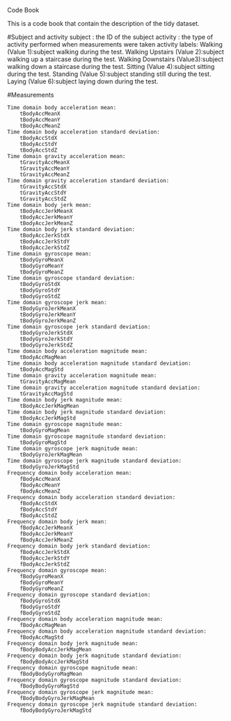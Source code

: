 Code Book

This is a code book that contain the description of the tidy dataset. 

#Subject and activity
  subject : the ID of the subject
  activity : the type of activity performed when measurements were taken
  activity labels:
     Walking (Value 1):subject walking during the test.
     Walking Upstairs (Value 2):subject walking up a staircase during the test.
     Walking Downstairs (Value3):subject walking down a staircase during the test.
     Sitting (Value 4):subject sitting during the test.
     Standing (Value 5):subject standing still during the test.
     Laying (Value 6):subject laying down during the test.

#Measurements

   
    Time domain body acceleration mean:
        tBodyAccMeanX
        tBodyAccMeanY
        tBodyAccMeanZ
    Time domain body acceleration standard deviation:
        tBodyAccStdX
        tBodyAccStdY
        tBodyAccStdZ
    Time domain gravity acceleration mean:
        tGravityAccMeanX
        tGravityAccMeanY
        tGravityAccMeanZ
    Time domain gravity acceleration standard deviation:
        tGravityAccStdX
        tGravityAccStdY
        tGravityAccStdZ
    Time domain body jerk mean:
        tBodyAccJerkMeanX
        tBodyAccJerkMeanY
        tBodyAccJerkMeanZ
    Time domain body jerk standard deviation:
        tBodyAccJerkStdX
        tBodyAccJerkStdY
        tBodyAccJerkStdZ
    Time domain gyroscope mean:
        tBodyGyroMeanX
        tBodyGyroMeanY
        tBodyGyroMeanZ
    Time domain gyroscope standard deviation:
        tBodyGyroStdX
        tBodyGyroStdY
        tBodyGyroStdZ
    Time domain gyroscope jerk mean:
        tBodyGyroJerkMeanX
        tBodyGyroJerkMeanY
        tBodyGyroJerkMeanZ
    Time domain gyroscope jerk standard deviation:
        tBodyGyroJerkStdX
        tBodyGyroJerkStdY
        tBodyGyroJerkStdZ
    Time domain body acceleration magnitude mean:
        tBodyAccMagMean
    Time domain body acceleration magnitude standard deviation:
        tBodyAccMagStd
    Time domain gravity acceleration magnitude mean:
        tGravityAccMagMean
    Time domain gravity acceleration magnitude standard deviation:
        tGravityAccMagStd
    Time domain body jerk magnitude mean:
        tBodyAccJerkMagMean
    Time domain body jerk magnitude standard deviation:
        tBodyAccJerkMagStd
    Time domain gyroscope magnitude mean:
        tBodyGyroMagMean
    Time domain gyroscope magnitude standard deviation:
        tBodyGyroMagStd
    Time domain gyroscope jerk magnitude mean:
        tBodyGyroJerkMagMean
    Time domain gyroscope jerk magnitude standard deviation:
        tBodyGyroJerkMagStd
    Frequency domain body acceleration mean:
        fBodyAccMeanX
        fBodyAccMeanY
        fBodyAccMeanZ
    Frequency domain body acceleration standard deviation:
        fBodyAccStdX
        fBodyAccStdY
        fBodyAccStdZ
    Frequency domain body jerk mean:
        fBodyAccJerkMeanX
        fBodyAccJerkMeanY
        fBodyAccJerkMeanZ
    Frequency domain body jerk standard deviation:
        fBodyAccJerkStdX
        fBodyAccJerkStdY
        fBodyAccJerkStdZ
    Frequency domain gyroscope mean:
        fBodyGyroMeanX
        fBodyGyroMeanY
        fBodyGyroMeanZ
    Frequency domain gyroscope standard deviation:
        fBodyGyroStdX
        fBodyGyroStdY
        fBodyGyroStdZ
    Frequency domain body acceleration magnitude mean:
        fBodyAccMagMean
    Frequency domain body acceleration magnitude standard deviation:
        fBodyAccMagStd
    Frequency domain body jerk magnitude mean:
        fBodyBodyAccJerkMagMean
    Frequency domain body jerk magnitude standard deviation:
        fBodyBodyAccJerkMagStd
    Frequency domain gyroscope magnitude mean:
        fBodyBodyGyroMagMean
    Frequency domain gyroscope magnitude standard deviation:
        fBodyBodyGyroMagStd
    Frequency domain gyroscope jerk magnitude mean:
        fBodyBodyGyroJerkMagMean
    Frequency domain gyroscope jerk magnitude standard deviation:
        fBodyBodyGyroJerkMagStd
